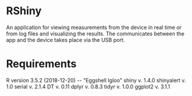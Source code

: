 # RShiny
An application for viewing measurements from the device in real time or from log files and visualizing the results.
The communicates between the app and the device takes place via the USB port.

# Requirements

R version 3.5.2 (2018-12-20) -- "Eggshell Igloo"
shiny v. 1.4.0
shinyalert v. 1.0
serial v. 2.1.4
DT v. 0.11
dplyr v. 0.8.3
tidyr v. 1.0.0
ggplot2 v. 3.1.1
